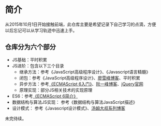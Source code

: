 # 简介

从2015年10月1日开始接触前端，此仓库主要是希望记录下自己学习的点滴，方便以后忘记可以从学习轨迹中迅速上手。


## 仓库分为六个部分
- JS基础：平时积累
- JS进阶：包含以下三个目录
    - 继承方法：参考《JavaScript高级程序设计》、《Javascript语言精髓》
    - 闭包：参考《JavaScript高级程序设计》、[廖雪峰博客](http://www.liaoxuefeng.com/wiki/001434446689867b27157e896e74d51a89c25cc8b43bdb3000/00143449934543461c9d5dfeeb848f5b72bd012e1113d15000)、平时积累
    - 异步方法：参考[《ECMAScript 6入门》](http://es6.ruanyifeng.com)、[阮一峰博客](http://www.ruanyifeng.com/blog/2011/08/a_detailed_explanation_of_jquery_deferred_object.html)、[jQuery官网](https://api.jquery.com/category/deferred-object/)
    - 原理实现：部分JS相关技术的实现原理<br>
- ES6：参考[《ECMAScript 6简介》](http://es6.ruanyifeng.com)
- 数据结构与算法JS实现： 参考《数据结构与算法JavaScript描述》
- 设计模式： 参考《Javascript设计模式》、[汤姆大叔系列博客](http://www.cnblogs.com/TomXu/archive/2011/12/15/2288411.html)

未完待续。
